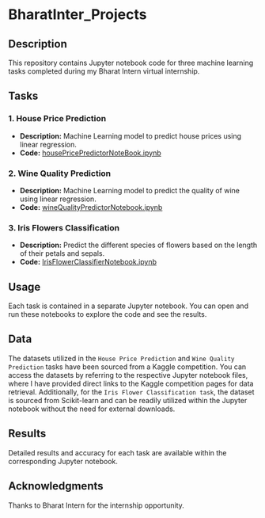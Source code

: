 # BharatInter_Projects
## Description
This repository contains Jupyter notebook code for three machine learning tasks completed during my Bharat Intern virtual internship.

## Tasks

### 1. House Price Prediction
- **Description:** Machine Learning model to predict house prices using linear regression.
- **Code:** [housePricePredictorNoteBook.ipynb](https://github.com/uddiGitHub/MachineLearningInternshipWithBharatIntern/blob/main/House%20Price%20Prediction/housePricePredictorNoteBook.ipynb)

### 2. Wine Quality Prediction
- **Description:** Machine Learning model to predict the quality of wine using linear regression.
- **Code:** [wineQualityPredictorNotebook.ipynb](https://github.com/uddiGitHub/MachineLearningInternshipWithBharatIntern/blob/main/Wine%20Quality%20Prediction/wineQualityPredictorNotebook.ipynb)

### 3. Iris Flowers Classification
- **Description:** Predict the different species of flowers based on the length of their petals and sepals.
- **Code:** [IrisFlowerClassifierNotebook.ipynb](https://github.com/uddiGitHub/MachineLearningInternshipWithBharatIntern/blob/main/Iris%20Flower%20Classification/IrisFlowerClassifierNotebook.ipynb)

## Usage
Each task is contained in a separate Jupyter notebook. You can open and run these notebooks to explore the code and see the results.

## Data
The datasets utilized in the `House Price Prediction` and `Wine Quality Prediction` tasks have been sourced from a Kaggle competition. You can access the datasets by referring to the respective Jupyter notebook files, where I have provided direct links to the Kaggle competition pages for data retrieval.
Additionally, for the `Iris Flower Classification task`, the dataset is sourced from Scikit-learn and can be readily utilized within the Jupyter notebook without the need for external downloads.

## Results
Detailed results and accuracy for each task are available within the corresponding Jupyter notebook.

## Acknowledgments
Thanks to Bharat Intern for the internship opportunity.
